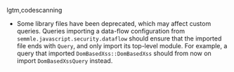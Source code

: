 lgtm,codescanning
* Some library files have been deprecated, which may affect custom queries.
  Queries importing a data-flow configuration from `semmle.javascript.security.dataflow` should
  ensure that the imported file ends with `Query`, and only import its top-level module.
  For example, a query that imported `DomBasedXss::DomBasedXss` should from now on import `DomBasedXssQuery`
  instead.
